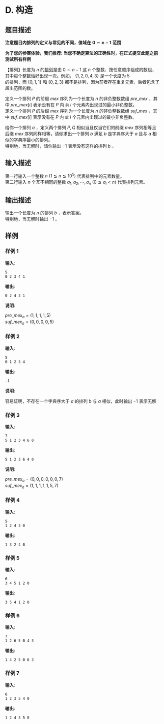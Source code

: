 # D. 构造

## 题目描述

$\mathbf{注意题目内排列的定义与常见的不同，值域在\ 0 \sim n - 1\ 范围}$   
  
$\textbf{为了您的参赛体验，我们推荐: 当您不确定算法的正确性时，在正式提交此题之前测试所有样例}$   
  
【排列】长度为 $n$ 的<u>排列</u>是由 $0 \sim n - 1$ 这 $n$ 个整数、按任意顺序组成的数组，其中每个整数恰好出现一次。例如， $\{1,2,0,4,3\}$ 是一个长度为 $5$   
的排列，而 $\{0,1,1\}$ 和 $\{0,2,3\}$ 都不是排列，因为前者存在重复元素，后者包含了超出范围的数。  

  
定义一个排列 $P$ 的前缀 $mex$ 序列为一个长度为 $n$ 的非负整数数组 $pre\_mex$ ，其中 $pre\_mex[i]$ 表示没有在 $P$ 内 $\texttt{前}$  $i$ 个元素内出现过的最小非负整数。  
定义一个排列 $P$ 的后缀 $mex$ 序列为一个长度为 $n$ 的非负整数数组 $suf\_mex$ ，其中 $suf\_mex[i]$ 表示没有在 $P$ 内 $\texttt{后}$  $i$ 个元素内出现过的最小非负整数。  
  

  
给你一个排列 $a$ ，定义两个排列 $P, Q$ 相似当且仅当它们的前缀 $mex$ 序列相等且后缀 $mex$ 序列同样相等，请你求出一个排列 $b$ 满足 $b$ 是字典序大于 $a$ 且与 $a$ 相似的字典序最小的排列。  
特别地，当无解时，请你输出 $-1$ 表示没有这样的排列 $b$ 。  
  
  


## 输入描述

第一行输入一个整数 $n\ (1 \leqq n \leqq 10^5)$ 代表排列中的元素数量。  
第二行输入 $n$ 个互不相同的整数 $a_1,a_2,\cdots,a_n\ (0 \leqq a_i \lt n)$ 代表排列元素。  


## 输出描述

输出一个长度为 $n$ 的排列 $b$ ，表示答案。  
特别地，当无解时输出 $-1$ 。  
  


## 样例

### 样例 1
**输入**:
```
5
0 2 3 4 1
```

**输出**:
```
0 2 4 3 1
```

**说明**:  

$pre\_mex_a = (1,1,1,1,5)$   
$suf\_mex_a = (0,0,0,0,5)$   


### 样例 2
**输入**:
```
5
0 1 2 3 4
```

**输出**:
```
-1
```

**说明**:  

容易证明，不存在一个字典序大于 $a$ 的排列 $b$ 与 $a$ 相似，此时输出 $-1$ 表示无解  


### 样例 3
**输入**:
```
7
5 1 2 3 4 6 0
```

**输出**:
```
5 1 2 3 6 4 0
```

**说明**:  

$pre\_mex_a = (0,0,0,0,0,0,7)$   
$suf\_mex_a = (1,1,1,1,1,5,7)$   

### 样例 4
**输入**:
```
5
1 2 4 3 0
```

**输出**:
```
1 3 2 4 0
```

### 样例 5
**输入**:
```
6
3 4 5 1 2 0
```

**输出**:
```
3 5 4 1 2 0
```

### 样例 6
**输入**:
```
7
1 2 6 5 0 4 3
```

**输出**:
```
1 4 2 5 0 6 3
```

### 样例 7
**输入**:
```
6
1 2 3 5 4 0
```

**输出**:
```
1 2 4 3 5 0
```

